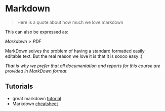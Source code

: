 # Markdown

>Here is a quote about how much we love markdown

This can also be expressed as:

$Markdown > PDF$


MarkDown solves the problem of having a standard formatted easily editable text. But the real reason we love it is that it is soooo easy :)

*That is why we prefer that all documentation and reports for this course are provided in MarkDown format.*

## Tutorials

- great markdown [tutorial](https://www.markdowntutorial.com/)
- Markdown [cheatsheet](https://github.com/adam-p/markdown-here/wiki/Markdown-Cheatsheet)
